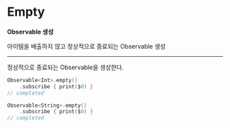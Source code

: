 # Empty

**Observable 생성**

아이템을 배출하지 않고 정상적으로 종료되는 Observable 생성

---

정상적으로 종료되는 Observable을 생성한다.

```swift
Observable<Int>.empty()
	.subscribe { print($0) }
// completed

Observable<String>.empty()
	.subscribe { print($0) }
// completed
```

